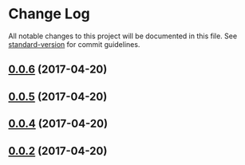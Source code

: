 # Change Log

All notable changes to this project will be documented in this file.
See [standard-version](https://github.com/conventional-changelog/standard-version) for commit guidelines.

<a name="0.0.6"></a>
## [0.0.6](https://github.com/WartClaes/lerna-poc/compare/tt-form@0.0.4...tt-form@0.0.6) (2017-04-20)




<a name="0.0.5"></a>
## [0.0.5](https://github.com/WartClaes/lerna-poc/compare/tt-form@0.0.4...tt-form@0.0.5) (2017-04-20)




<a name="0.0.4"></a>
## [0.0.4](https://github.com/WartClaes/lerna-poc/compare/tt-form@0.0.2...tt-form@0.0.4) (2017-04-20)




<a name="0.0.2"></a>
## [0.0.2](https://github.com/WartClaes/lerna-poc/compare/tt-form@0.0.2...tt-form@0.0.2) (2017-04-20)
